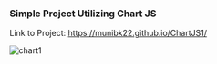 ### Simple Project Utilizing Chart JS

Link to Project: https://munibk22.github.io/ChartJS1/

![chart1](https://user-images.githubusercontent.com/77594597/174455175-a62b3aaf-1442-49d7-a19f-df9d1c5fe8c4.png)
